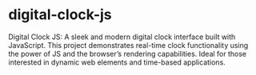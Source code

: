 # digital-clock-js
Digital Clock JS: A sleek and modern digital clock interface built with JavaScript. This project demonstrates real-time clock functionality using the power of JS and the browser’s rendering capabilities. Ideal for those interested in dynamic web elements and time-based applications.
